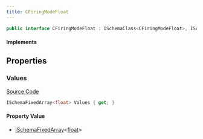 ```yaml
---
title: CFiringModeFloat
---
```


```csharp
public interface CFiringModeFloat : ISchemaClass<CFiringModeFloat>, ISchemaField, ISchemaClass, INativeHandle
```

#### Implements

## Properties

### Values

[Source Code](https://github.com/swiftly-solution/swiftlys2/blob/beta/managed/src/SwiftlyS2.Generated/Schemas/Interfaces/CFiringModeFloat.cs#L16)

```csharp
ISchemaFixedArray<float> Values { get; }
```

#### Property Value

- [ISchemaFixedArray](/docs/api/shared/schemas/ischemafixedarray-1)<[float](https://learn.microsoft.com/dotnet/api/system.single)>


